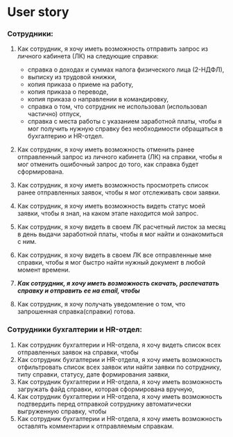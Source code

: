 <h1>User story</h1>

<h3>Сотрудники:</h3>

1. Как сотрудник, я хочу иметь возможность отправить запрос из личного кабинета (ЛК) на следующие справки:
   -  справка о доходах и суммах налога физического лица (2-НДФЛ),
   -  выписку из трудовой книжки,
   -  копия приказа о приеме на работу,
   -  копия приказа о переводе,
   -  копия приказа о направлении в командировку,
   -  справка о том, что сотрудник не использовал (использовал частично) отпуск, 
   -  справка с места работы с указанием заработной платы,
чтобы я мог получить нужную справку без необходимости обращаться в бухгалтерию и HR-отдел.

  2. Как сотрудник, я хочу иметь возможность отменить ранее отправленный запрос из личного кабинета (ЛК) на справки, чтобы я мог отменить ошибочный запрос до того, как справка будет сформирована.
  3. Как сотрудник, я хочу иметь возможность просмотреть список ранее отправленных заявок, чтобы я мог отслеживать свои заявки.
  4. Как сотрудник, я хочу иметь возможность видеть статус моей заявки, чтобы я знал, на каком этапе находится мой запрос. 
  5. Как сотрудник, я хочу видеть в своем ЛК расчетный листок за месяц в день выдачи заработной платы, чтобы я мог найти и ознакомиться с ним.
  6. Как сотрудник, я хочу видеть в своем ЛК все отправленные мне справки, чтобы я мог быстро найти нужный документ в любой момент времени.
  7. ***Как сотрудник, я хочу иметь возможность скачать, распечатать справку и отправить ее на email, чтобы*** 
  8. Как сотрудник, я хочу получать уведомление о том, что запрошенная справка(справки) готова.

<h3>Сотрудники бухгалтерии и HR-отдел:</h3>

1. Как сотрудник бухгалтерии и HR-отдела, я хочу видеть список всех отправленных заявок на справки, чтобы
2. Как сотрудник бухгалтерии и HR-отдела, я хочу иметь возможность отфильтровать список всех заявок или найти заявки по сотруднику, типу справки, статусу, дате формирования заявки,
3. Как сотрудник бухгалтерии и HR-отдела, я хочу иметь возможность загружать файд справки, которая сформирована вручную,
4. Как сотрудник бухгалтерии и HR-отдела, я хочу иметь возможность подтвердить перед отправкой сотруднику автоматически выгруженную справку, чтобы
5. Как сотрудник бухгалтерии и HR-отдела, я хочу иметь возможность оставлять комментарии к отправляемым справкам.
